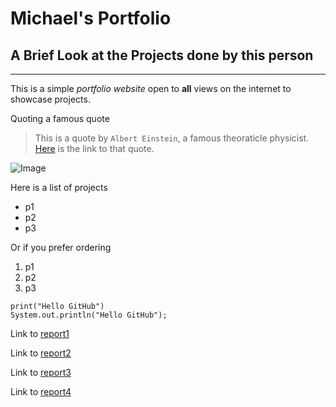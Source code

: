 # Michael's Portfolio

## A Brief Look at the Projects done by this person

---
This is a simple *portfolio website* open to **all** views on the internet to showcase projects.

Quoting a famous quote
> This is a quote by `Albert Einstein`, a famous theoraticle physicist.
[Here](https://www.google.com/) is the link to that quote.

![Image](https://globalgovernanceforum.org/wp-content/uploads/2020/10/Albert-Einstein.jpg)

Here is a list of projects

* p1
* p2
* p3

Or if you prefer ordering
1. p1
2. p2
3. p3

```
print("Hello GitHub")
System.out.println("Hello GitHub");
```

Link to [report1](lab-report-1-week-2.html)

Link to [report2](lab-report-2-week-4.html)

Link to [report3](lab-report-3-week-6.html)

Link to [report4](lab-report-4-week-8.html)
